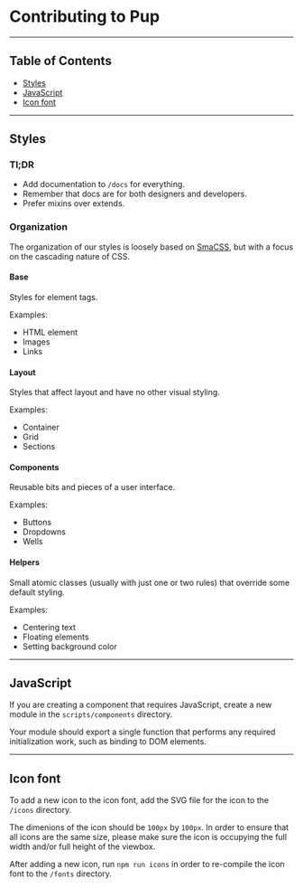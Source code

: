 # Contributing to Pup

---

## Table of Contents

- [Styles](#styles)
- [JavaScript](#javascript)
- [Icon font](#icon-font)

---

## Styles

### Tl;DR

- Add documentation to `/docs` for everything.
- Remember that docs are for both designers and developers.
- Prefer mixins over extends.

### Organization

The organization of our styles is loosely based on [SmaCSS](https://smacss.com/), but with a focus on the cascading nature of CSS.

#### Base

Styles for element tags.

Examples:
  - HTML element
  - Images
  - Links

#### Layout

Styles that affect layout and have no other visual styling.

Examples:
  - Container
  - Grid
  - Sections

#### Components

Reusable bits and pieces of a user interface.

Examples:
  - Buttons
  - Dropdowns
  - Wells

#### Helpers

Small atomic classes (usually with just one or two rules) that override some default styling.

Examples:
  - Centering text
  - Floating elements
  - Setting background color

---

## JavaScript

If you are creating a component that requires JavaScript, create a new module in the `scripts/components` directory.

Your module should export a single function that performs any required initialization work, such as
binding to DOM elements.

---

## Icon font

To add a new icon to the icon font, add the SVG file for the icon to the `/icons` directory.

The dimenions of the icon should be `100px` by `100px`.
In order to ensure that all icons are the same size, please make sure the icon is
occupying the full width and/or full height of the viewbox.

After adding a new icon, run `npm run icons` in order to re-compile the icon font
to the `/fonts` directory.
